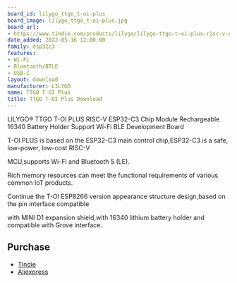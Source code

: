 ```yaml
---
board_id: lilygo_ttgo_t-oi-plus
board_image: lilygo_ttgo_t-oi-plus.jpg
board_url:
- https://www.tindie.com/products/lilygo/lilygo-ttgo-t-oi-plus-risc-v-esp32-c3/
date_added: 2022-05-16 12:00:00
family: esp32c3
features:
- Wi-Fi
- Bluetooth/BTLE
- USB-C
layout: download
manufacturer: LILYGO
name: TTGO T-OI Plus
title: TTGO T-OI Plus Download
---
```


LILYGO® TTGO T-OI PLUS RISC-V ESP32-C3 Chip Module Rechargeable 16340 Battery Holder Support Wi-Fi BLE Development Board

T-OI PLUS is based on the ESP32-C3 main control chip,ESP32-C3 is a safe, low-power, low-cost RISC-V

MCU,supports Wi-Fi and Bluetooth 5 (LE).

Rich memory resources can meet the functional requirements of various common IoT products.

Continue the T-OI ESP8266 version appearance structure design,based on the pin interface compatible

with MINI D1 expansion shield,with 16340 lithium battery holder and compatible with Grove interface.

## Purchase

* [Tindie](https://www.tindie.com/products/lilygo/lilygo-ttgo-t-oi-plus-risc-v-esp32-c3/)
* [Aliexpress](https://www.aliexpress.com/item/3256803162622213.html)

